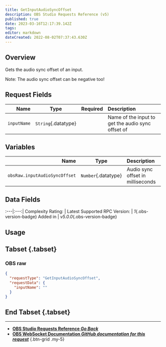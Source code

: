 ```yaml
---
title: GetInputAudioSyncOffset
description: OBS Studio Requests Reference (v5)
published: true
date: 2023-03-16T12:17:39.142Z
tags: 
editor: markdown
dateCreated: 2022-08-02T07:37:43.630Z
---
```


## Overview
Gets the audio sync offset of an input.

Note: The audio sync offset can be negative too!

## Request Fields
Name | Type | Required| Description |
----:|:----:|:-------:|:------------|
`inputName` | `String`{.datatype} | <i class="mdi mdi-check-bold"></i> | Name of the input to get the audio sync offset of

## Variables
Name | Type | Description | 
----:|:---------:|:------------|
`obsRaw.inputAudioSyncOffset` | `Number`{.datatype} | Audio sync offset in milliseconds

## Data Fields
:---|:---:|
Complexity Rating: | <span class="stars stars--3"></span>
Latest Supported RPC Version: | *1*{.obs-version-badge}
Added in | *v5.0.0*{.obs-version-badge}

## Usage
## Tabset {.tabset}
### OBS raw
```json
{
  "requestType": "GetInputAudioSyncOffset",
  "requestData": {
    "inputName": ""
  }
}
```
## End Tabset {.tabset}

---

- [<i class="mdi mdi-chevron-left"></i>**OBS Studio Requests Reference *Go Back***](/Broadcasters/OBS/Requests)
- [<i class="mdi mdi-github"></i> **OBS WebSocket Documentation *GitHub documentation for this request***](https://github.com/obsproject/obs-websocket/blob/master/docs/generated/protocol.md#getinputaudiosyncoffset)
{.btn-grid .my-5}